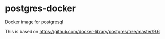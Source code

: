 # postgres-docker
Docker image for postgresql

This is based on https://github.com/docker-library/postgres/tree/master/9.6
